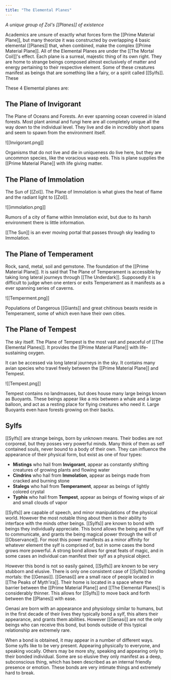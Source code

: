 ```yaml
---
title: "The Elemental Planes"
---
```

*A unique group of Zol's [[Planes]] of existence*

Academics are unsure of exactly what forces form the [[Prime Material Plane]], but many theorize it was constructed by overlapping 4 basic elemental [[Planes]] that, when combined, make the complex [[Prime Material Plane]]. All of the Elemental Planes are under the [[The Mortal Coil]]'s effect. Each plane is a surreal, majestic thing of its own right. They are home to strange beings composed almost exclusively of matter and energy pertaining to their respective element. Some of these creatures manifest as beings that are something like a fairy, or a spirit called [[Sylfs]]. These

These 4 Elemental planes are:

## The Plane of Invigorant
The Plane of Oceans and Forests. An ever spanning ocean covered in island forests. Most plant animal and fungi here are all completely unique all the way down to the individual level. They live and die in incredibly short spans and seem to spawn from the environment itself.

![[Invigorant.png]]

Organisms that do not live and die in uniqueness do live here, but they are uncommon species, like the voracious wasp eels. This is plane supplies the [[Prime Material Plane]] with life giving matter.

## The Plane of Immolation
The Sun of [[Zol]]. The Plane of Immolation is what gives the heat of flame and the radiant light to [[Zol]].

![[immolation.png]]

Rumors of a city of flame within Immolation exist, but due to its harsh environment there is little information.

[[The Sun]] is an ever moving portal that passes through sky leading to Immolation.

## The Plane of Temperament
Rock, sand, metal, soil and gemstone. The foundation of the [[Prime Material Plane]]. It is said that The Plane of Temperament is accessible by taking long lateral journeys through [[The Underdark]]. Supposedly it is difficult to judge when one enters or exits Temperament as it manifests as a ever spanning series of caverns.

![[Temperment.png]]

Populations of Dangerous [[Giants]] and great chitinous beasts reside in Temperament, some of which even have their own cities.


## The Plane of Tempest
The sky itself. The Plane of Tempest is the most vast and peaceful of [[The Elemental Planes]]. It provides the [[Prime Material Plane]] with life-sustaining oxygen.

It can be accessed via long lateral journeys in the sky. It contains many avian species who travel freely between the [[Prime Material Plane]] and Tempest.

![[Tempest.png]]

Tempest contains no landmasses, but does house many large beings known as Buoyants. These beings appear like a mix between a whale and a large balloon, and act as a resting place for flying creatures who need it. Large Buoyants even have forests growing on their backs.   

## Sylfs
[[Sylfs]] are strange beings, born by unknown means. Their bodies are not corporeal, but they posses very powerful minds. Many think of them as self contained souls, never bound to a body of their own. They can influence the appearance of their physical form, but exist as one of four types:
- **Mistings** who hail from **Invigorant**, appear as constantly shifting creatures of growing plants and flowing water
- **Cindrins** who hail from **Immolation**, appear as beings made from cracked and burning stone
- **Stalegs** who hail from **Temperament**, appear as beings of lightly colored crystal 
- **Typhis** who hail from **Tempest**, appear as beings of flowing wisps of air and small clouds of vapor

[[Sylfs]] are capable of speech, and minor manipulations of the physical world. However the most notable thing about them is their ability to interface with the minds other beings. [[Sylfs]] are known to bond with beings they individually appreciate. This bond allows the being and the sylf to communicate, and grants the being magical power through the will of [[Observance]]. For most this power manifests as a minor affinity for whatever element the sylf is comprised of, but in some cases the bond grows more powerful. A strong bond allows for great feats of magic, and in some cases an individual can manifest their sylf as a physical object.

However this bond is not so easily gained, [[Sylfs]] are known to be very stubborn and elusive. There is only one consistent case of [[Sylfs]] bonding mortals: the [[Genasi]].  [[Genasi]] are a small race of people located in [[The Peaks of Myth'ira]]. Their home is located in a space where the barrier between the [[Prime Material Plane]] and [[The Elemental Planes]] is considerably thinner. This allows for [[Sylfs]] to move back and forth between the [[Planes]] with ease.

Genasi are born with an appearance and physiology similar to humans, but in the first decade of their lives they typically bond a sylf, this alters their appearance, and grants them abilities. However [[Genasi]] are not the only beings who can receive this bond, but bonds outside of this typical relationship are extremely rare.

When a bond is obtained, it may appear in a number of different ways. Some sylfs like to be very present. Appearing physically to everyone, and speaking vocally. Others may be more shy, speaking and appearing only to their bonded individual. Some are so elusive they only manifest as a deep, subconscious thing, which has been described as an internal friendly presence or emotion. These bonds are very intimate things and extremely hard to break.